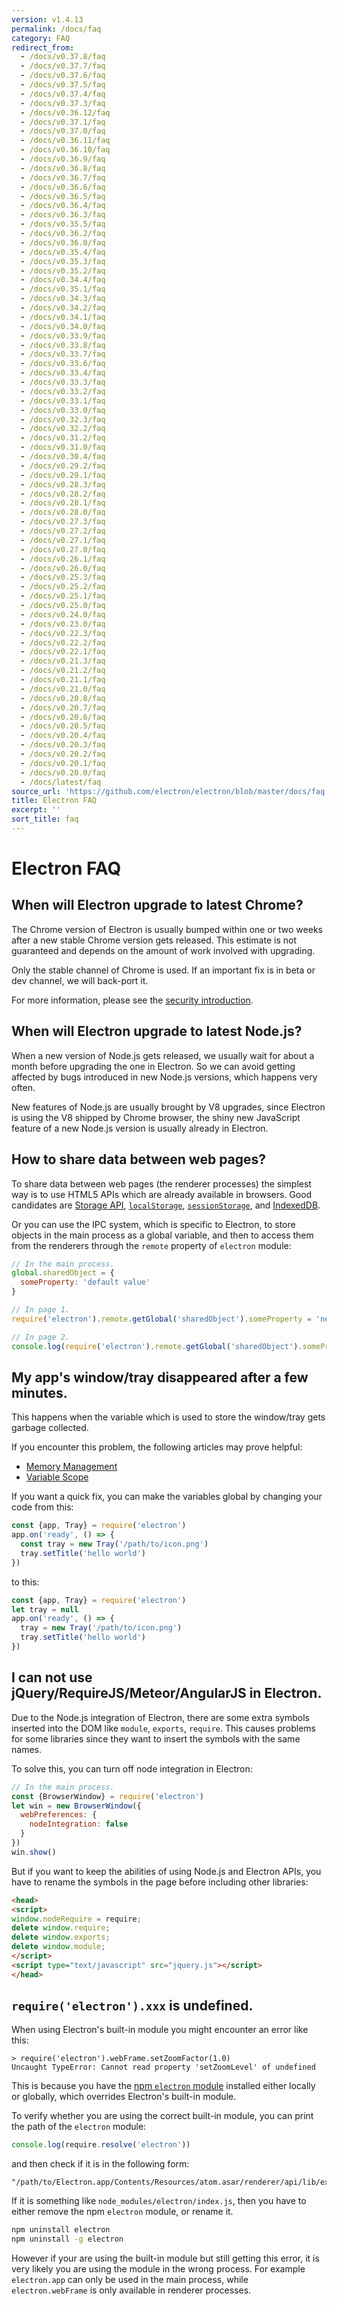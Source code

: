 ```yaml
---
version: v1.4.13
permalink: /docs/faq
category: FAQ
redirect_from:
  - /docs/v0.37.8/faq
  - /docs/v0.37.7/faq
  - /docs/v0.37.6/faq
  - /docs/v0.37.5/faq
  - /docs/v0.37.4/faq
  - /docs/v0.37.3/faq
  - /docs/v0.36.12/faq
  - /docs/v0.37.1/faq
  - /docs/v0.37.0/faq
  - /docs/v0.36.11/faq
  - /docs/v0.36.10/faq
  - /docs/v0.36.9/faq
  - /docs/v0.36.8/faq
  - /docs/v0.36.7/faq
  - /docs/v0.36.6/faq
  - /docs/v0.36.5/faq
  - /docs/v0.36.4/faq
  - /docs/v0.36.3/faq
  - /docs/v0.35.5/faq
  - /docs/v0.36.2/faq
  - /docs/v0.36.0/faq
  - /docs/v0.35.4/faq
  - /docs/v0.35.3/faq
  - /docs/v0.35.2/faq
  - /docs/v0.34.4/faq
  - /docs/v0.35.1/faq
  - /docs/v0.34.3/faq
  - /docs/v0.34.2/faq
  - /docs/v0.34.1/faq
  - /docs/v0.34.0/faq
  - /docs/v0.33.9/faq
  - /docs/v0.33.8/faq
  - /docs/v0.33.7/faq
  - /docs/v0.33.6/faq
  - /docs/v0.33.4/faq
  - /docs/v0.33.3/faq
  - /docs/v0.33.2/faq
  - /docs/v0.33.1/faq
  - /docs/v0.33.0/faq
  - /docs/v0.32.3/faq
  - /docs/v0.32.2/faq
  - /docs/v0.31.2/faq
  - /docs/v0.31.0/faq
  - /docs/v0.30.4/faq
  - /docs/v0.29.2/faq
  - /docs/v0.29.1/faq
  - /docs/v0.28.3/faq
  - /docs/v0.28.2/faq
  - /docs/v0.28.1/faq
  - /docs/v0.28.0/faq
  - /docs/v0.27.3/faq
  - /docs/v0.27.2/faq
  - /docs/v0.27.1/faq
  - /docs/v0.27.0/faq
  - /docs/v0.26.1/faq
  - /docs/v0.26.0/faq
  - /docs/v0.25.3/faq
  - /docs/v0.25.2/faq
  - /docs/v0.25.1/faq
  - /docs/v0.25.0/faq
  - /docs/v0.24.0/faq
  - /docs/v0.23.0/faq
  - /docs/v0.22.3/faq
  - /docs/v0.22.2/faq
  - /docs/v0.22.1/faq
  - /docs/v0.21.3/faq
  - /docs/v0.21.2/faq
  - /docs/v0.21.1/faq
  - /docs/v0.21.0/faq
  - /docs/v0.20.8/faq
  - /docs/v0.20.7/faq
  - /docs/v0.20.6/faq
  - /docs/v0.20.5/faq
  - /docs/v0.20.4/faq
  - /docs/v0.20.3/faq
  - /docs/v0.20.2/faq
  - /docs/v0.20.1/faq
  - /docs/v0.20.0/faq
  - /docs/latest/faq
source_url: 'https://github.com/electron/electron/blob/master/docs/faq.md'
title: Electron FAQ
excerpt: ''
sort_title: faq
---
```

# Electron FAQ

## When will Electron upgrade to latest Chrome?

The Chrome version of Electron is usually bumped within one or two weeks after a new stable Chrome version gets released. This estimate is not guaranteed and depends on the amount of work involved with upgrading.

Only the stable channel of Chrome is used. If an important fix is in beta or dev channel, we will back-port it.

For more information, please see the [security introduction]({{site.baseurl}}/docs/tutorial/security).

## When will Electron upgrade to latest Node.js?

When a new version of Node.js gets released, we usually wait for about a month before upgrading the one in Electron. So we can avoid getting affected by bugs introduced in new Node.js versions, which happens very often.

New features of Node.js are usually brought by V8 upgrades, since Electron is using the V8 shipped by Chrome browser, the shiny new JavaScript feature of a new Node.js version is usually already in Electron.

## How to share data between web pages?

To share data between web pages (the renderer processes) the simplest way is to use HTML5 APIs which are already available in browsers. Good candidates are [Storage API](https://developer.mozilla.org/en-US/docs/Web/API/Storage), [`localStorage`](https://developer.mozilla.org/en-US/docs/Web/API/Window/localStorage), [`sessionStorage`](https://developer.mozilla.org/en-US/docs/Web/API/Window/sessionStorage), and [IndexedDB](https://developer.mozilla.org/en-US/docs/Web/API/IndexedDB_API).

Or you can use the IPC system, which is specific to Electron, to store objects in the main process as a global variable, and then to access them from the renderers through the `remote` property of `electron` module:

```javascript
// In the main process.
global.sharedObject = {
  someProperty: 'default value'
}
```

```javascript
// In page 1.
require('electron').remote.getGlobal('sharedObject').someProperty = 'new value'
```

```javascript
// In page 2.
console.log(require('electron').remote.getGlobal('sharedObject').someProperty)
```

## My app's window/tray disappeared after a few minutes.

This happens when the variable which is used to store the window/tray gets garbage collected.

If you encounter this problem, the following articles may prove helpful:

*   [Memory Management](https://developer.mozilla.org/en-US/docs/Web/JavaScript/Memory_Management)
*   [Variable Scope](https://msdn.microsoft.com/library/bzt2dkta(v=vs.94).aspx)

If you want a quick fix, you can make the variables global by changing your code from this:

```javascript
const {app, Tray} = require('electron')
app.on('ready', () => {
  const tray = new Tray('/path/to/icon.png')
  tray.setTitle('hello world')
})
```

to this:

```javascript
const {app, Tray} = require('electron')
let tray = null
app.on('ready', () => {
  tray = new Tray('/path/to/icon.png')
  tray.setTitle('hello world')
})
```

## I can not use jQuery/RequireJS/Meteor/AngularJS in Electron.

Due to the Node.js integration of Electron, there are some extra symbols inserted into the DOM like `module`, `exports`, `require`. This causes problems for some libraries since they want to insert the symbols with the same names.

To solve this, you can turn off node integration in Electron:

```javascript
// In the main process.
const {BrowserWindow} = require('electron')
let win = new BrowserWindow({
  webPreferences: {
    nodeIntegration: false
  }
})
win.show()
```

But if you want to keep the abilities of using Node.js and Electron APIs, you have to rename the symbols in the page before including other libraries:

```html
<head>
<script>
window.nodeRequire = require;
delete window.require;
delete window.exports;
delete window.module;
</script>
<script type="text/javascript" src="jquery.js"></script>
</head>
```

## `require('electron').xxx` is undefined.

When using Electron's built-in module you might encounter an error like this:

```
> require('electron').webFrame.setZoomFactor(1.0)
Uncaught TypeError: Cannot read property 'setZoomLevel' of undefined

```

This is because you have the [npm `electron` module](https://www.npmjs.com/package/electron) installed either locally or globally, which overrides Electron's built-in module.

To verify whether you are using the correct built-in module, you can print the path of the `electron` module:

```javascript
console.log(require.resolve('electron'))
```

and then check if it is in the following form:

```
"/path/to/Electron.app/Contents/Resources/atom.asar/renderer/api/lib/exports/electron.js"

```

If it is something like `node_modules/electron/index.js`, then you have to either remove the npm `electron` module, or rename it.

```bash
npm uninstall electron
npm uninstall -g electron
```

However if your are using the built-in module but still getting this error, it is very likely you are using the module in the wrong process. For example `electron.app` can only be used in the main process, while `electron.webFrame` is only available in renderer processes.
